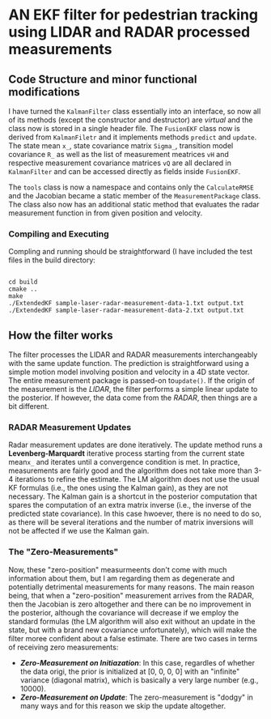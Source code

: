 # AN EKF filter for pedestrian tracking using LIDAR and RADAR processed measurements

## Code Structure and minor functional modifications
I have turned the `KalmanFilter` class essentially into an interface, so now all of its methods (except the constructor and destructor) are _virtual_ and the class now is stored in a single header file. The `FusionEKF` class now is derived from `KalmanFiletr` and it implements methods `predict` and `update`. The state mean `x_`, state covariance matrix `Sigma_`, transition model covariance `R_` as well as the list of measurement meatrices `vH` and respective measurement covariance matrices `vQ` are all declared in `KalmanFilter` and can be accessed directly as fields inside `FusionEKF`.

The `tools` class is now a namespace and contains only the `CalculateRMSE` and the Jacobian became a static member of the `MeasurementPackage` class. The class also now has an additional static method that evaluates the radar measurement function in from given position and velocity.
### Compiling and Executing
Compling and running should be straightforward (I have included the test files in the build directory:
```

cd build
cmake ..
make
./ExtendedKF sample-laser-radar-measurement-data-1.txt output.txt
./ExtendedKF sample-laser-radar-measurement-data-2.txt output.txt
```
## How the filter works
The filter processes the LIDAR and RADAR measurements interchangeably with the same update function. The prediction is straightforward using a simple motion model involving position and velocity in a 4D state vector. The entire measurement package is passed-on to`update()`. If the origin of the measurement is the _LIDAR_, the filter performs a simple linear update to the posterior. If however, the data come from the _RADAR_, then things are a bit different.
### RADAR Measurement Updates
Radar measurement updates are done iteratively. The update method runs a **Levenberg-Marquardt** iterative process starting from the current state mean`x_` and iterates until a convergence condition is met. In practice, measurements are fairly good and the algorithm does not take more than 3-4 iterations to refine the estimate. The LM algorithm does not use the usual KF formulas (i.e., the ones using the Kalman gain), as they are not necessary. The Kalman gain is a shortcut in the posterior computation that spares the computation of an extra matrix inverse (i.e., the inverse of the predicted state covariance). In this case hwoever, there is no need to do so, as there will be several iterations and the number of matrix inversions will not be affected if we use the Kalman gain.
### The "Zero-Measurements"
Now, these "zero-position" measurmeents don't come with much information about them, but I am regarding them as degenerate and potentially detrimental measurements for many reasons. The main reason being, that when a "zero-position" measurement arrives from the RADAR, then the Jacobian is zero altogether and there can be no improvement in the posterior, although the covariance will decrease if we employ the standard formulas (the LM algorithm will also exit without an update in the state, but with a brand new covariance unfortunately), which will make the filter moree confident about a false estimate. There are two cases in terms of receiving zero measurements:

* ___Zero-Measurement on Initiazation___: In this case, regardles of whether the data origi, the prior is initialized at [0, 0, 0, 0] with an "infinite" variance (diagonal matrix), which is basically a very large number (e.g., 10000). 
* ___Zero-Measurement on Update___: The zero-measurement is "dodgy" in many ways and for this reason we skip the update altogether. 
